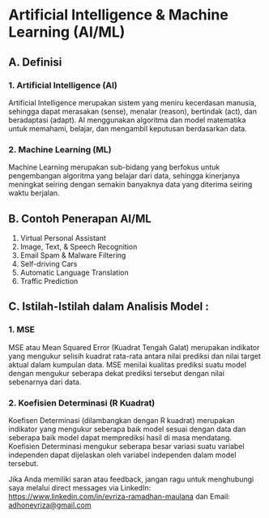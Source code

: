 # Artificial Intelligence & Machine Learning (AI/ML)
## A. Definisi
### 1. Artificial Intelligence (AI)
   Artificial Intelligence merupakan sistem yang meniru kecerdasan manusia, sehingga dapat merasakan (sense), menalar (reason), bertindak (act), dan beradaptasi (adapt). AI 
   menggunakan algoritma dan model matematika untuk memahami, belajar, dan mengambil keputusan berdasarkan data. 
### 2. Machine Learning (ML)
   Machine Learning merupakan sub-bidang yang berfokus untuk pengembangan algoritma yang belajar dari data, sehingga kinerjanya meningkat seiring dengan semakin banyaknya data 
   yang diterima seiring waktu berjalan.
## B. Contoh Penerapan AI/ML
1. Virtual Personal Assistant
2. Image, Text, & Speech Recognition
3. Email Spam & Malware Filtering
4. Self-driving Cars
5. Automatic Language Translation
6. Traffic Prediction
## C. Istilah-Istilah dalam Analisis Model :
### 1. MSE
MSE atau Mean Squared Error (Kuadrat Tengah Galat) merupakan indikator yang mengukur selisih kuadrat rata-rata antara nilai prediksi dan nilai target aktual dalam kumpulan data. MSE menilai kualitas prediksi suatu model dengan mengukur seberapa dekat prediksi tersebut dengan nilai sebenarnya dari data.
### 2. Koefisien Determinasi (R Kuadrat)
Koefisen Determinasi (dilambangkan dengan R kuadrat) merupakan indikator yang mengukur seberapa baik model sesuai dengan data dan seberapa baik model dapat memprediksi hasil di masa mendatang. Koefisien Determinasi mengukur seberapa besar variasi suatu variabel independen dapat dijelaskan oleh variabel independen dalam model tersebut.

Jika Anda memiliki saran atau feedback, jangan ragu untuk menghubungi saya melalui direct messages via LinkedIn: https://www.linkedin.com/in/evriza-ramadhan-maulana dan Email: adhonevriza@gmail.com
